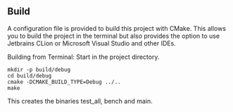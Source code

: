 



## Build
A configuration file is provided to build this project with CMake. This allows you to build the project
in the terminal but also provides the option to use Jetbrains CLion or Microsoft Visual Studio and other
IDEs.

Building from Terminal:
Start in the project directory.
```
mkdir -p build/debug
cd build/debug
cmake -DCMAKE_BUILD_TYPE=Debug ../..
make
```

This creates the binaries test_all, bench and main.


